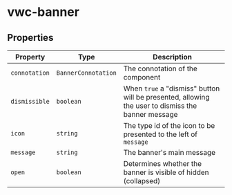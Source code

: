# vwc-banner

## Properties

| Property      | Type                   | Description |
|---|---|---|
| `connotation` | `BannerConnotation` | The connotation of the component
| `dismissible` | `boolean` | When `true` a "dismiss" button will be presented, allowing the user to dismiss the banner message |
| `icon` | `string` | The type id of the icon to be presented to the left of `message` |
| `message` | `string` | The banner's main message
| `open` | `boolean` | Determines whether the banner is visible of hidden (collapsed)
